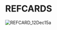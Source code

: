 REFCARDS
========
![REFCARD_12Dec15a](https://historiotheque.files.wordpress.com/2016/01/refcard_12dec15b.jpg)
